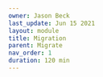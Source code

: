 ```yaml
---
owner: Jason Beck
last_update: Jun 15 2021
layout: module
title: Migration
parent: Migrate
nav_order: 1
duration: 120 min
---
```

